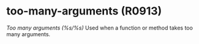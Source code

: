 # too-many-arguments (R0913)
*Too many arguments (%s/%s)* Used when a function or method takes too
many arguments.

